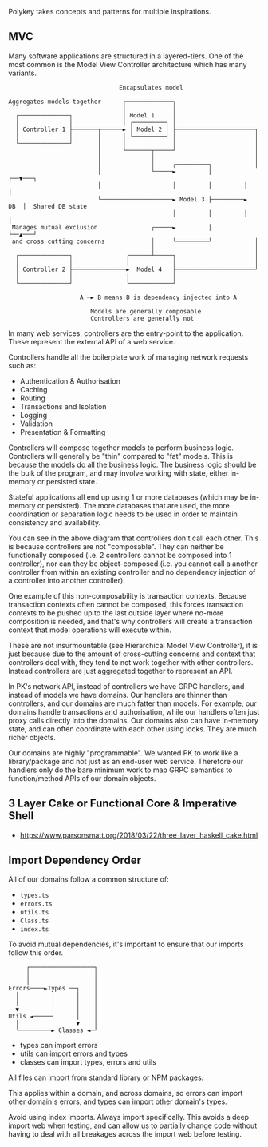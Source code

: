 Polykey takes concepts and patterns for multiple inspirations.

## MVC

Many software applications are structured in a layered-tiers. One of the most common is the Model View Controller architecture which has many variants.

```
                               Encapsulates model

Aggregates models together      ┌─────────────┐
                                │             │
  ┌──────────────┐              │ Model 1     │
  │              │              │ ┌─────────┐ │
  │ Controller 1 ├───────┬──────► │ Model 2 │ ├──────────────────────┐
  │              │       │      │ └─────────┘ │                      │
  └──────────────┘       │      │             │                      │
                         │      └───────┬─────┘                      │
                         │              │                            │
                         │              │     ┌─────────┐            │
                         │              └─────►         │         ┌──▼───┐
                         │                    │         │         │      │
                         └────────────────────► Model 3 ├─────────►  DB  │  Shared DB state
                                              │         │         │      │
 Manages mutual exclusion               ┌─────►         │         └──▲───┘
 and cross cutting concerns             │     └─────────┘            │
                                        │                            │
  ┌──────────────┐               ┌──────┴─────┐                      │
  │              │               │            │                      │
  │ Controller 2 ├───────────────►  Model 4   ├──────────────────────┘
  │              │               │            │
  └──────────────┘               └────────────┘

                    A ─► B means B is dependency injected into A

                       Models are generally composable
                       Controllers are generally not
```

In many web services, controllers are the entry-point to the application. These represent the external API of a web service.

Controllers handle all the boilerplate work of managing network requests such as:

* Authentication & Authorisation
* Caching
* Routing
* Transactions and Isolation
* Logging
* Validation
* Presentation & Formatting

Controllers will compose together models to perform business logic. Controllers will generally be "thin" compared to "fat" models. This is because the models do all the business logic. The business logic should be the bulk of the program, and may involve working with state, either in-memory or persisted state.

Stateful applications all end up using 1 or more databases (which may be in-memory or persisted). The more databases that are used, the more coordination or separation logic needs to be used in order to maintain consistency and availability.

You can see in the above diagram that controllers don't call each other. This is because controllers are not "composable". They can neither be functionally composed (i.e. 2 controllers cannot be composed into 1 controller), nor can they be object-composed (i.e. you cannot call a another controller from within an existing controller and no dependency injection of a controller into another controller).

One example of this non-composability is transaction contexts. Because transaction contexts often cannot be composed, this forces transaction contexts to be pushed up to the last outside layer where no-more composition is needed, and that's why controllers will create a transaction context that model operations will execute within.

These are not insurmountable (see Hierarchical Model View Controller), it is just because due to the amount of cross-cutting concerns and context that controllers deal with, they tend to not work together with other controllers. Instead controllers are just aggregated together to represent an API.

In PK's network API, instead of controllers we have GRPC handlers, and instead of models we have domains. Our handlers are thinner than controllers, and our domains are much fatter than models. For example, our domains handle transactions and authorisation, while our handlers often just proxy calls directly into the domains. Our domains also can have in-memory state, and can often coordinate with each other using locks. They are much richer objects.

Our domains are highly "programmable". We wanted PK to work like a library/package and not just as an end-user web service. Therefore our handlers only do the bare minimum work to map GRPC semantics to function/method APIs of our domain objects.

## 3 Layer Cake or Functional Core & Imperative Shell

* https://www.parsonsmatt.org/2018/03/22/three_layer_haskell_cake.html

## Import Dependency Order

All of our domains follow a common structure of:

* `types.ts`
* `errors.ts`
* `utils.ts`
* `Class.ts`
* `index.ts`

To avoid mutual dependencies, it's important to ensure that our imports follow this order.

```
     ┌──────────────────┐
     │                  │
     │                  │
Errors────►Types ──┐    │
  │         │      │    │
  │         │      │    │
  ▼         │      │    │
Utils ◄─────┘      │    │
  │                ▼    │
  └─────────► Classes ◄─┘
```

* types can import errors
* utils can import errors and types
* classes can import types, errors and utils

All files can import from standard library or NPM packages.

This applies within a domain, and across domains, so errors can import other domain's errors, and types can import other domain's types.

Avoid using index imports. Always import specifically. This avoids a deep import web when testing, and can allow us to partially change code without having to deal with all breakages across the import web before testing.